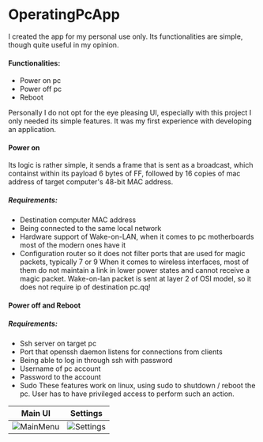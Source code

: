 # OperatingPcApp
I created the app for my personal use only.
Its functionalities are simple, though quite useful in my opinion.  
#### Functionalities: 
* Power on pc
* Power off pc
* Reboot

Personally I do not opt for the eye pleasing UI, especially with this project I only needed its simple features.
It was my first experience with developing an application.

#### Power on 
Its logic is rather simple, it sends a frame that is sent as a broadcast, which containst within its payload 6 bytes of FF, followed by 16 copies of mac address of target computer's 48-bit MAC address. 
##### Requirements:
* Destination computer MAC address 
* Being connected to the same local network
* Hardware support of Wake-on-LAN, when  it comes to pc motherboards most of the modern ones have it
* Configuration router so it does not filter ports that are used for magic packets, typically 7 or 9
When it comes to  wireless interfaces, most of them do not maintain a link in lower power states and cannot receive a magic packet.
Wake-on-lan packet is sent at layer 2 of OSI model, so it does not require ip of destination pc.qq!

#### Power off and Reboot
##### Requirements:
* Ssh server on target pc
* Port that openssh daemon listens for connections from clients
* Being able to log in through ssh with password
* Username of pc account
* Password to the account
* Sudo
These features work on linux, using sudo to shutdown / reboot the pc. User has to have privileged access to perform such an action.

Main UI                    |             Settings
:-------------------------:|:-------------------------:
![MainMenu](https://user-images.githubusercontent.com/58633804/113493276-3b17d400-94de-11eb-878a-baace6403b09.png)  |  ![Settings](https://user-images.githubusercontent.com/58633804/113493316-816d3300-94de-11eb-9e84-d3520810af37.png)

